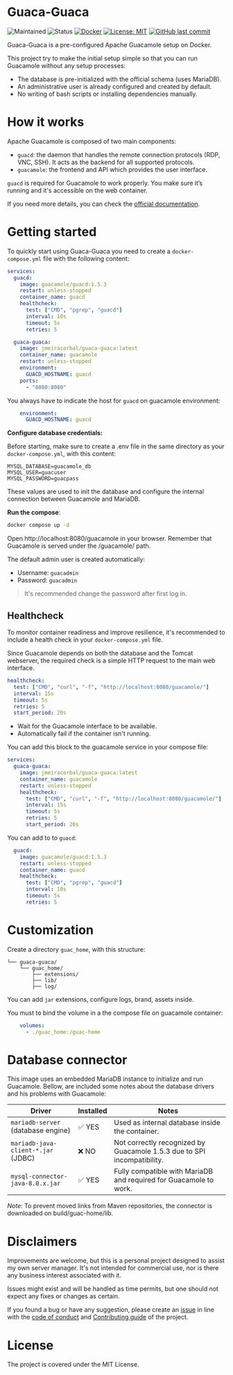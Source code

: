 # Guaca-Guaca

![Maintained](https://img.shields.io/badge/maintained-yes-brightgreen.svg)
![Status](https://img.shields.io/badge/status-active-success)
[![Docker](https://img.shields.io/badge/docker-ready-blue)](https://www.docker.com/)
[![License: MIT](https://img.shields.io/badge/license-MIT-green.svg)](LICENSE)
[![GitHub last commit](https://img.shields.io/github/last-commit/jmeiracorbal/guaca-guaca)](https://github.com/jmeiracorbal/guaca-guaca/commits/main)

Guaca-Guaca is a pre-configured Apache Guacamole setup on Docker. 

This project try to make the initial setup simple so that you can run Guacamole without any setup processes:

- The database is pre-initialized with the official schema (uses MariaDB).
- An administrative user is already configured and created by default.
- No writing of bash scripts or installing dependencies manually.

# How it works

Apache Guacamole is composed of two main components:

- `guacd`: the daemon that handles the remote connection protocols (RDP, VNC, SSH). It acts as the backend for all supported protocols.
- `guacamole`: the frontend and API which provides the user interface.

`guacd` is required for Guacamole to work properly. You make sure it’s running and it's accessible on the web container.

If you need more details, you can check the [official documentation](https://guacamole.apache.org/doc/gug/).

# Getting started

To quickly start using Guaca-Guaca you need to create a `docker-compose.yml` file with the following content:

```yaml
services:
  guacd:
    image: guacamole/guacd:1.5.3
    restart: unless-stopped
    container_name: guacd
    healthcheck:
      test: ["CMD", "pgrep", "guacd"]
      interval: 10s
      timeout: 5s
      retries: 5

  guaca-guaca:
    image: jmeiracorbal/guaca-guaca:latest
    container_name: guacamole
    restart: unless-stopped
    environment:
      GUACD_HOSTNAME: guacd
    ports:
      - "8080:8080"
```

You always have to indicate the host for `guacd` on guacamole environment:

```yaml
    environment:
      GUACD_HOSTNAME: guacd
```

**Configure database credentials:**

Before starting, make sure to create a .env file in the same directory as your `docker-compose.yml`, with this content:

```text
MYSQL_DATABASE=guacamole_db
MYSQL_USER=guacuser
MYSQL_PASSWORD=guacpass
```

These values are used to init the database and configure the internal connection between Guacamole and MariaDB.

**Run the compose**:

```bash
docker compose up -d
```

Open http://localhost:8080/guacamole in your browser. Remember that Guacamole is served under the /guacamole/ path.

The default admin user is created automatically:
- Username: `guacadmin`
- Password: `guacadmin`

>It's recommended change the password after first log in.

## Healthcheck

To monitor container readiness and improve resilience, it's recommended to include a health check in your `docker-compose.yml` file.

Since Guacamole depends on both the database and the Tomcat webserver, the required check is a simple HTTP request to the main web interface.

```yaml
healthcheck:
  test: ["CMD", "curl", "-f", "http://localhost:8080/guacamole/"]
  interval: 15s
  timeout: 5s
  retries: 5
  start_period: 20s
```

- Wait for the Guacamole interface to be available.
- Automatically fail if the container isn't running.

You can add this block to the guacamole service in your compose file:

```yaml
services:
  guaca-guaca:
    image: jmeiracorbal/guaca-guaca:latest
    container_name: guacamole
    restart: unless-stopped
    healthcheck:
      test: ["CMD", "curl", "-f", "http://localhost:8080/guacamole/"]
      interval: 15s
      timeout: 5s
      retries: 5
      start_period: 20s
```

You can add to to `guacd`:

```yaml
  guacd:
    image: guacamole/guacd:1.5.3
    restart: unless-stopped
    container_name: guacd
    healthcheck:
      test: ["CMD", "pgrep", "guacd"]
      interval: 10s
      timeout: 5s
      retries: 5
```

# Customization

Create a directory `guac_home`, with this structure:

```
└── guaca-guaca/
    └── guac_home/
        ├── extensions/
        ├── lib/
        ├── log/
```

You can add `jar` extensions, configure logs, brand, assets inside. 

You must to bind the volume in a the compose file on guacamole container:

```yaml
    volumes:
      - ./guac_home:/guac-home
```

# Database connector

This image uses an embedded MariaDB instance to initialize and run Guacamole. Bellow, are included some notes about the database drivers and his problems with Guacamole:

| Driver                          | Installed | Notes                                                                 |
|------------------------------------|------------|-----------------------------------------------------------------------|
| `mariadb-server` (database engine) | ✅ YES     | Used as internal database inside the container.                      |
| `mariadb-java-client-*.jar` (JDBC) | ❌ NO      | Not correctly recognized by Guacamole 1.5.3 due to SPI incompatibility. |
| `mysql-connector-java-8.0.x.jar`   | ✅ YES     | Fully compatible with MariaDB and required for Guacamole to work.    

_Note_: To prevent moved links from Maven repositories, the connector is downloaded on build/guac-home/lib.

# Disclaimers 

Improvements are welcome, but this is a personal project designed to assist my own server manager. It's not intended for commercial use, nor is there any business interest associated with it.

Issues might exist and will be handled as time permits, but one should not expect any fixes or changes as certain. 

If you found a bug or have any suggestion, please create an [issue](https://github.com/jmeiracorbal/guaca-guaca/issues) in line with the [code of conduct](./CODE_OF_CONDUCT.md) and [Contributing guide](./CONTRIBUTING.md) of the project.

# License

The project is covered under the MIT License.

